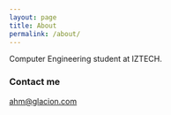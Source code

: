 ```yaml
---
layout: page
title: About
permalink: /about/
---
```


Computer Engineering student at IZTECH.

### Contact me

[ahm@glacion.com](mailto:email@domain.com)